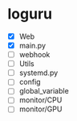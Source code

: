 # loguru

- [x] Web
- [x] main.py
- [ ] webhook
- [ ] Utils
- [ ] systemd.py
- [ ] config
- [ ] global_variable
- [ ] monitor/CPU
- [ ] monitor/GPU
